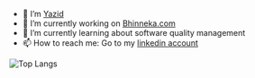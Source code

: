 - 👋  I’m [Yazid](https://github.com/yazidisme)
- 🔭  I’m currently working on [Bhinneka.com](https://www.bhinneka.com/)
- 🌱  I’m currently learning about software quality management
- 📫  How to reach me: Go to my [linkedin account](https://www.linkedin.com/in/yazidisme/)

![Top Langs](https://github-readme-stats.vercel.app/api/top-langs/?username=yazidisme&theme=dark&layout=compact)

<!--
**yazidisme/yazidisme** is a ✨ _special_ ✨ repository because its `README.md` (this file) appears on your GitHub profile.
You can click the Preview link to take a look at your changes.
-->
